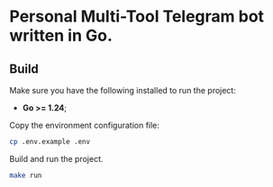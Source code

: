 # Personal Multi-Tool Telegram bot written in Go.

## Build

Make sure you have the following installed to run the project:

- **Go >= 1.24**;

Copy the environment configuration file:

```sh
cp .env.example .env
```

Build and run the project.

```sh
make run
```

